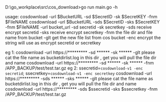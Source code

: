 D:\go_workplace\src\cos_download>go run main.go -h

usage: cosdownload -url $BucketURL -sd $SecretID -sk $SecretKEY -fnm $FileNAME
       cosdownload -url $BucketURL -sds $SecretID -sks $SecretKEY -fnm $FileNAME
-url   bucket_url
-sd    secretid
-sk    secretkey
-sds   receive encrypt secretid
-sks   receive encrypt secretkey
-fnm   the file dir and file name from bucket
-glt   get the new file list from cos bucket
-enc   encrypt the string will use as encrypt secretid or secretkey

eg 1:
       cosdownload -url https://********* -sd ****** -sk ****** -glt
       please cat the file name as bucketdirlist.log in this dir , get you will pull the file dir and name
       cosdownload -url https://********* -sd ****** -sk ****** -fnm /APP_BACKUP/test/test.tar.gz
eg 2:
       ssecretid=`cosdownload-v1 -enc secretid`; ssecretkey=`cosdownload-v1 -enc secretkey`
       cosdownload -url https://********* -sds ****** -sks ****** -glt
       please cat the file name as bucketdirlist.log in this dir , get you will pull the file dir and name
       cosdownload -url https://********* -sds $ssecretid -sks $ssecretkey -fnm /APP_BACKUP/test/test.tar.gz